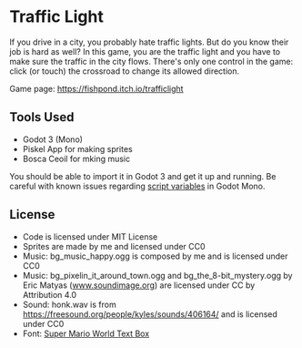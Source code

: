 # Traffic Light

If you drive in a city, you probably hate traffic lights. But do you know their job is hard as well? In this game, you are the traffic light and you have to make sure the traffic in the city flows.
There's only one control in the game: click (or touch) the crossroad to change its allowed direction.

Game page: https://fishpond.itch.io/trafficlight

## Tools Used

- Godot 3 (Mono)
- Piskel App for making sprites
- Bosca Ceoil for mking music


You should be able to import it in Godot 3 and get it up and running. Be careful with known issues regarding [script variables](https://github.com/godotengine/godot/issues/12518) in Godot Mono.

## License

- Code is licensed under MIT License
- Sprites are made by me and licensed under CC0
- Music: bg_music_happy.ogg is composed by me and is licensed under CC0
- Music: bg_pixelin_it_around_town.ogg and bg_the_8-bit_mystery.ogg by Eric Matyas (www.soundimage.org) are licensed under CC by Attribution 4.0
- Sound: honk.wav is from https://freesound.org/people/kyles/sounds/406164/ and is licensed under CC0
- Font: [Super Mario World Text Box](https://www.dafont.com/super-mario-world-text-box.font)